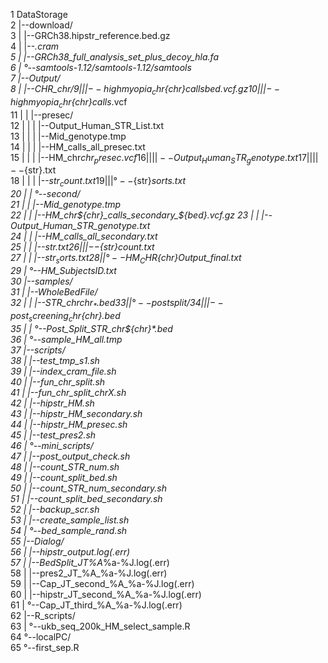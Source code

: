 1  DataStorage                                               
2   |--download/                                             
3   |   |--GRCh38.hipstr_reference.bed.gz                    
4   |   |--*.cram                                            
5   |   |--GRCh38_full_analysis_set_plus_decoy_hla.fa        
6   |   °--samtools-1.12/samtools-1.12/samtools              
7   |--Output/                                               
8   |   |--CHR_$chr/                                         
9   |   |   |--highmyopia_chr${chr}_calls_${bed}.vcf.gz      
10  |   |   |--highmyopia_chr${chr}_calls_*.vcf              
11  |   |   |--presec/                                       
12  |   |   |   |--Output_Human_STR_List.txt                 
13  |   |   |   |--Mid_genotype.tmp                          
14  |   |   |   |--HM_calls_all_presec.txt                   
15  |   |   |   |--HM_chr${chr}_presec.vcf                   
16  |   |   |   |--Output_Human_STR_genotype.txt             
17  |   |   |   |--${str}.txt                                
18  |   |   |   |--${str}_count.txt                          
19  |   |   |   °--${str}_sorts.txt                          
20  |   |   °--second/                                       
21  |   |       |--Mid_genotype.tmp                          
22  |   |       |--HM_chr${chr}_calls_secondary_${bed}.vcf.gz
23  |   |       |--Output_Human_STR_genotype.txt             
24  |   |       |--HM_calls_all_secondary.txt                
25  |   |       |--${str}.txt                                
26  |   |       |--${str}_count.txt                          
27  |   |       |--${str}_sorts.txt                          
28  |   |       °--HM_CHR${chr}_Output_final.txt             
29  |   °--HM_SubjectsID.txt                                 
30  |--samples/                                              
31  |   |--WholeBedFile/                                     
32  |   |   |--STR_chr${chr}_*.bed                           
33  |   |   °--postsplit/                                    
34  |   |       |--post_screening_chr${chr}.bed              
35  |   |       °--Post_Split_STR_chr${chr}_*.bed            
36  |   °--sample_HM_all.tmp                                 
37  |--scripts/                                              
38  |   |--test_tmp_s1.sh                                    
39  |   |--index_cram_file.sh                                
40  |   |--fun_chr_split.sh                                  
41  |   |--fun_chr_split_chrX.sh                             
42  |   |--hipstr_HM.sh                                      
43  |   |--hipstr_HM_secondary.sh                            
44  |   |--hipstr_HM_presec.sh                               
45  |   |--test_pres2.sh                                     
46  |   °--mini_scripts/                                     
47  |       |--post_output_check.sh                          
48  |       |--count_STR_num.sh                              
49  |       |--count_split_bed.sh                            
50  |       |--count_STR_num_secondary.sh                    
51  |       |--count_split_bed_secondary.sh                  
52  |       |--backup_scr.sh                                 
53  |       |--create_sample_list.sh                         
54  |       °--bed_sample_rand.sh                            
55  |--Dialog/                                               
56  |   |--hipstr_output.log(.err)                           
57  |   |--BedSplit_JT_%A_%a-%J.log(.err)                    
58  |   |--pres2_JT_%A_%a-%J.log(.err)                       
59  |   |--Cap_JT_second_%A_%a-%J.log(.err)                  
60  |   |--hipstr_JT_second_%A_%a-%J.log(.err)               
61  |   °--Cap_JT_third_%A_%a-%J.log(.err)                   
62  |--R_scripts/                                            
63  |   °--ukb_seq_200k_HM_select_sample.R                   
64  °--localPC/                                              
65      °--first_sep.R   